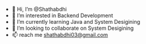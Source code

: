 - 👋 Hi, I’m @Shathabdhi
- 👀 I’m interested in Backend Development
- 🌱 I’m currently learning Java and System Desigining
- 💞️ I’m looking to collaborate on System Desigining
- 📫 reach me shathabdhi03@gmail.com

<!---
Shathabdhi/Shathabdhi is a ✨ special ✨ repository because its `README.md` (this file) appears on your GitHub profile.
You can click the Preview link to take a look at your changes.
--->

